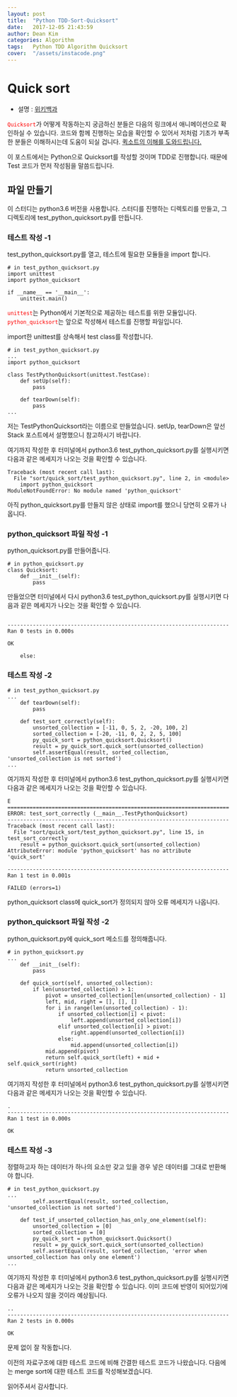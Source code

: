 ```yaml
---
layout: post
title:  "Python TDD-Sort-Quicksort"
date:   2017-12-05 21:43:59
author: Dean Kim
categories: Algorithm
tags:	Python TDD Algorithm Quicksort
cover:  "/assets/instacode.png"
---
```


# Quick sort
- 설명 : [위키백과](https://ko.wikipedia.org/wiki/%ED%80%B5_%EC%A0%95%EB%A0%AC)

<tt style="color: #FF0000">`Quicksort`</tt>가 어떻게 작동하는지 궁금하신 분들은 다음의 링크에서 애니메이션으로 확인하실 수 있습니다.
코드와 함께 진행하는 모습을 확인할 수 있어서 저처럼 기초가 부족한 분들은 이해하시는데 도움이 되실 겁니다.
[퀵소트의 이해를 도와드립니다.](https://visualgo.net/en/sorting)

이 포스트에서는 Python으로 Quicksort를 작성할 것이며 TDD로 진행합니다. 때문에 Test 코드가 먼저 작성됨을 말씀드립니다.

## 파일 만들기

이 스터디는 python3.6 버전을 사용합니다.
스터디를 진행하는 디렉토리를 만들고, 그 디렉토리에 test_python_quicksort.py를 만듭니다.

### 테스트 작성 -1

test_python_quicksort.py를 열고, 테스트에 필요한 모듈들을 import 합니다.
~~~~
# in test_python_quicksort.py
import unittest
import python_quicksort

if __name__ == '__main__':
    unittest.main()
~~~~
<tt style="color: #FF0000">`unittest`</tt>는 Python에서 기본적으로 제공하는 테스트를 위한 모듈입니다.
<tt style="color: #FF0000">`python_quicksort`</tt>는 앞으로 작성해서 테스트를 진행할 파일입니다.

import한 unittest를 상속해서 test class를 작성합니다.
~~~~
# in test_python_quicksort.py
...
import python_quicksort

class TestPythonQuicksort(unittest.TestCase):
    def setUp(self):
        pass

    def tearDown(self):
        pass
...
~~~~
저는 TestPythonQuicksort라는 이름으로 만들었습니다. setUp, tearDown은 앞선 Stack 포스트에서 설명했으니 참고하시기 바랍니다.

여기까지 작성한 후 터미널에서 python3.6 test_python_quicksort.py를 실행시키면 다음과 같은 메세지가 나오는 것을 확인할 수 있습니다.
~~~~
Traceback (most recent call last):
  File "sort/quick_sort/test_python_quicksort.py", line 2, in <module>
    import python_quicksort
ModuleNotFoundError: No module named 'python_quicksort'
~~~~
아직 python_quicksort.py를 만들지 않은 상태로 import를 했으니 당연히 오류가 나옵니다.

### python_quicksort 파일 작성 -1

python_quicksort.py를 만들어줍니다.
~~~~
# in python_quicksort.py
class Quicksort:
    def __init__(self):
        pass
~~~~
만들었으면 터미널에서 다시 python3.6 test_python_quicksort.py를 실행시키면 다음과 같은 메세지가 나오는 것을 확인할 수 있습니다.
~~~~

----------------------------------------------------------------------
Ran 0 tests in 0.000s

OK
~~~~
        else:

### 테스트 작성 -2

~~~~
# in test_python_quicksort.py
...
    def tearDown(self):
        pass
        
    def test_sort_correctly(self):
        unsorted_collection = [-11, 0, 5, 2, -20, 100, 2]
        sorted_collection = [-20, -11, 0, 2, 2, 5, 100]
        py_quick_sort = python_quicksort.Quicksort()
        result = py_quick_sort.quick_sort(unsorted_collection)
        self.assertEqual(result, sorted_collection, 'unsorted_collection is not sorted')
...
~~~~
여기까지 작성한 후 터미널에서 python3.6 test_python_quicksort.py를 실행시키면 다음과 같은 메세지가 나오는 것을 확인할 수 있습니다.
~~~~
E
======================================================================
ERROR: test_sort_correctly (__main__.TestPythonQuicksort)
----------------------------------------------------------------------
Traceback (most recent call last):
  File "sort/quick_sort/test_python_quicksort.py", line 15, in test_sort_correctly
    result = python_quicksort.quick_sort(unsorted_collection)
AttributeError: module 'python_quicksort' has no attribute 'quick_sort'

----------------------------------------------------------------------
Ran 1 test in 0.001s

FAILED (errors=1)
~~~~
python_quicksort class에 quick_sort가 정의되지 않아 오류 메세지가 나옵니다.

### python_quicksort 파일 작성 -2

python_quicksort.py에 quick_sort 메소드를 정의해줍니다.
~~~~
# in python_quicksort.py
...
    def __init__(self):
        pass
        
    def quick_sort(self, unsorted_collection):
        if len(unsorted_collection) > 1:
            pivot = unsorted_collection[len(unsorted_collection) - 1]
            left, mid, right = [], [], []
            for i in range(len(unsorted_collection) - 1):
                if unsorted_collection[i] < pivot:
                    left.append(unsorted_collection[i])
                elif unsorted_collection[i] > pivot:
                    right.append(unsorted_collection[i])
                else:
                    mid.append(unsorted_collection[i])
            mid.append(pivot)
            return self.quick_sort(left) + mid + self.quick_sort(right)
            return unsorted_collection
~~~~
여기까지 작성한 후 터미널에서 python3.6 test_python_quicksort.py를 실행시키면 다음과 같은 메세지가 나오는 것을 확인할 수 있습니다.
~~~~
.
----------------------------------------------------------------------
Ran 1 test in 0.000s

OK
~~~~

### 테스트 작성 -3

정렬하고자 하는 데이터가 하나의 요소만 갖고 있을 경우 넣은 데이터를 그대로 반환해야 합니다.
~~~~
# in test_python_quicksort.py
...
        self.assertEqual(result, sorted_collection, 'unsorted_collection is not sorted')
        
    def test_if_unsorted_collection_has_only_one_element(self):
        unsorted_collection = [0]
        sorted_collection = [0]
        py_quick_sort = python_quicksort.Quicksort()
        result = py_quick_sort.quick_sort(unsorted_collection)
        self.assertEqual(result, sorted_collection, 'error when unsorted_collection has only one element')
...
~~~~
여기까지 작성한 후 터미널에서 python3.6 test_python_quicksort.py를 실행시키면 다음과 같은 메세지가 나오는 것을 확인할 수 있습니다.
이미 코드에 반영이 되어있기에 오류가 나오지 않을 것이라 예상됩니다.
~~~~
..
----------------------------------------------------------------------
Ran 2 tests in 0.000s

OK
~~~~
문제 없이 잘 작동합니다.

이전의 자료구조에 대한 테스트 코드에 비해 간결한 테스트 코드가 나왔습니다.
다음에는 merge sort에 대한 테스트 코드를 작성해보겠습니다.

읽어주셔서 감사합니다.